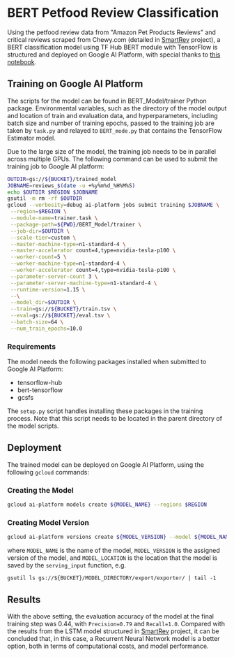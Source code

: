 # BERT Petfood Review Classification

Using the petfood review data from "Amazon Pet Products Reviews" and critical reviews scraped from Chewy.com (detailed in [SmartRev](https://github.com/MelissaKR/SmartRev) project), a BERT classification model using TF Hub BERT module with TensorFlow is structured and deployed on Google AI Platform, with special thanks to [this notebook](https://colab.research.google.com/github/google-research/bert/blob/master/predicting_movie_reviews_with_bert_on_tf_hub.ipynb).

## Training on Google AI Platform

The scripts for the model can be found in BERT_Model/trainer Python package. Environmental variables, such as the directory of the model output and location of train and evaluation data, and hyperparameters, including batch size and number of training epochs, passed to the training job are taken by `task.py` and relayed to `BERT_mode.py` that contains the TensorFlow Estimator model.

Due to the large size of the model, the training job needs to be in parallel across multiple GPUs. The following command can be used to submit the training job to Google AI platform:
 
```bash
OUTDIR=gs://${BUCKET}/trained_model
JOBNAME=reviews_$(date -u +%y%m%d_%H%M%S)
echo $OUTDIR $REGION $JOBNAME
gsutil -m rm -rf $OUTDIR
gcloud --verbosity=debug ai-platform jobs submit training $JOBNAME \
 --region=$REGION \
 --module-name=trainer.task \
 --package-path=${PWD}/BERT_Model/trainer \
 --job-dir=$OUTDIR \
 --scale-tier=custom \
 --master-machine-type=n1-standard-4 \
 --master-accelerator count=4,type=nvidia-tesla-p100 \
 --worker-count=5 \
 --worker-machine-type=n1-standard-4 \
 --worker-accelerator count=4,type=nvidia-tesla-p100 \
 --parameter-server-count 3 \
 --parameter-server-machine-type=n1-standard-4 \
 --runtime-version=1.15 \
 --\
 --model_dir=$OUTDIR \
 --train=gs://${BUCKET}/train.tsv \
 --eval=gs://${BUCKET}/eval.tsv \
 --batch-size=64 \
 --num_train_epochs=10.0
```

### Requirements

The model needs the following packages installed when submitted to Google AI Platform:
- tensorflow-hub
- bert-tensorflow
- gcsfs

The `setup.py` script handles installing these packages in the training process.
Note that this script needs to be located in the parent directory of the model scripts.

## Deployment

The trained model can be deployed on Google AI Platform, using the following `gcloud` commands:

### Creating the Model

```bash
gcloud ai-platform models create ${MODEL_NAME} --regions $REGION
```

### Creating Model Version
```bash
gcloud ai-platform versions create ${MODEL_VERSION} --model ${MODEL_NAME} --origin ${MODEL_LOCATION} --runtime-version=1.15
```

where `MODEL_NAME` is the name of the model, `MODEL_VERSION` is the assigned version of the model, and `MODEL_LOCATION` is the location that the model is saved by the `serving_input` function, e.g. 
```
gsutil ls gs://${BUCKET}/MODEL_DIRECTORY/export/exporter/ | tail -1
```

## Results

With the above setting, the evaluation accuracy of the model at the final training step was 0.44, with `Precision=0.79` and `Recall=1.0`. Compared with the results from the LSTM model structured in [SmartRev](https://github.com/MelissaKR/SmartRev) project, it can be concluded that, in this case, a Recurrent Neural Network model is a better option, both in terms of computational costs, and model performance. 

 
